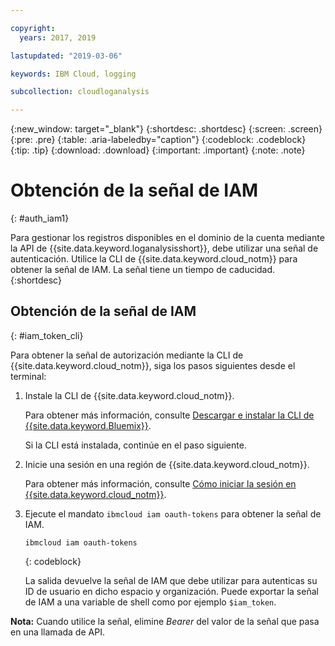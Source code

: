 ```yaml
---

copyright:
  years: 2017, 2019

lastupdated: "2019-03-06"

keywords: IBM Cloud, logging

subcollection: cloudloganalysis

---
```


{:new_window: target="_blank"}
{:shortdesc: .shortdesc}
{:screen: .screen}
{:pre: .pre}
{:table: .aria-labeledby="caption"}
{:codeblock: .codeblock}
{:tip: .tip}
{:download: .download}
{:important: .important}
{:note: .note}


# Obtención de la señal de IAM
{: #auth_iam1}

Para gestionar los registros disponibles en el dominio de la cuenta mediante la API de {{site.data.keyword.loganalysisshort}}, debe utilizar una señal de autenticación. Utilice la CLI de {{site.data.keyword.cloud_notm}} para obtener la señal de IAM. La señal tiene un tiempo de caducidad. 
{:shortdesc}


## Obtención de la señal de IAM
{: #iam_token_cli}

Para obtener la señal de autorización mediante la CLI de {{site.data.keyword.cloud_notm}}, siga los pasos siguientes desde el terminal:

1. Instale la CLI de {{site.data.keyword.cloud_notm}}.

   Para obtener más información, consulte [Descargar e instalar la CLI de {{site.data.keyword.Bluemix}}](/docs/cli?topic=cloud-cli-ibmcloud-cli#overview).
   
   Si la CLI está instalada, continúe en el paso siguiente.
    
2. Inicie una sesión en una región de {{site.data.keyword.cloud_notm}}. 

    Para obtener más información, consulte [Cómo iniciar la sesión en {{site.data.keyword.cloud_notm}}](/docs/services/CloudLogAnalysis/qa?topic=cloudloganalysis-cli_qa#login).
	
3. Ejecute el mandato `ibmcloud iam oauth-tokens` para obtener la señal de IAM.

    ```
	ibmcloud iam oauth-tokens
	```
	{: codeblock}
	
	La salida devuelve la señal de IAM que debe utilizar para autenticas su ID de usuario en dicho espacio y organización. Puede exportar la señal de IAM a una variable de shell como por ejemplo `$iam_token`.



**Nota:** Cuando utilice la señal, elimine *Bearer* del valor de la señal que pasa en una llamada de API.

